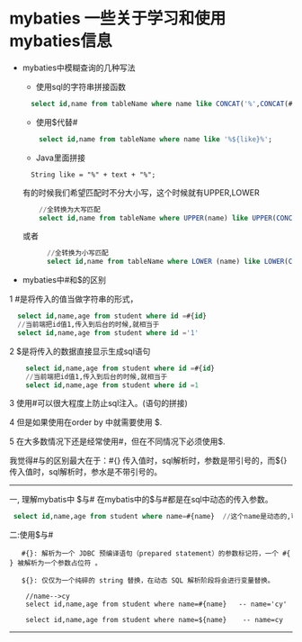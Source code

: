 # mybaties 一些关于学习和使用mybaties信息

- mybaties中模糊查询的几种写法
 
  - 使用sql的字符串拼接函数
  ```sql
    select id,name from tableName where name like CONCAT('%',CONCAT(#{like},'%'));
  ```
  - 使用$代替#
  ```sql
      select id,name from tableName where name like '%${like}%';
  ```
  
  - Java里面拼接
  ```text
    String like = "%" + text + "%"; 
  ```
  有的时候我们希望匹配时不分大小写，这个时候就有UPPER,LOWER
  ```sql
      //全转换为大写匹配
      select id,name from tableName where UPPER(name) like UPPER(CONCAT('%',CONCAT(#{like},'%')));
  ```
  或者
  ```sql
        //全转换为小写匹配
        select id,name from tableName where LOWER (name) like LOWER(CONCAT('%',CONCAT(#{like},'%')));
    ```

-  mybaties中#和$的区别

  1 #是将传入的值当做字符串的形式，
  ```sql
    select id,name,age from student where id =#{id}
    //当前端把id值1,传入到后台的时候,就相当于 
    select id,name,age from student where id ='1'
  ```
    
  2 $是将传入的数据直接显示生成sql语句
  ```sql
      select id,name,age from student where id =#{id}
      //当前端把id值1,传入到后台的时候,就相当于 
      select id,name,age from student where id =1
  ```
    
  3 使用#可以很大程度上防止sql注入。(语句的拼接)
 
  4 但是如果使用在order by 中就需要使用 $.
 
  5 在大多数情况下还是经常使用#，但在不同情况下必须使用$. 
 
  我觉得#与的区别最大在于：#{} 传入值时，sql解析时，参数是带引号的，而${}传入值时，sql解析时，参水是不带引号的。
  
 ---
 一, 理解mybatis中 $与#
    在mybatis中的$与#都是在sql中动态的传入参数。
   ```sql
    select id,name,age from student where name=#{name}  //这个name是动态的,可变的.当你传入什么样的值,就会根据你传入的值执行sql语句。
  ```
    
 二:使用$与#
 ```text
    #{}: 解析为一个 JDBC 预编译语句（prepared statement）的参数标记符，一个 #{ } 被解析为一个参数占位符 。
  
    ${}: 仅仅为一个纯碎的 string 替换，在动态 SQL 解析阶段将会进行变量替换。
  
     //name-->cy
     select id,name,age from student where name=#{name}   -- name='cy'
  
     select id,name,age from student where name=${name}    -- name=cy
 ```
     
---